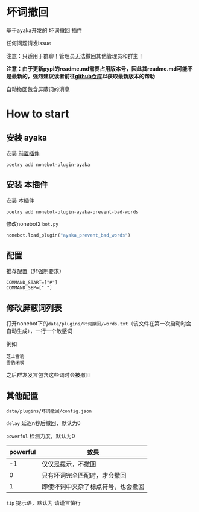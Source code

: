 # 坏词撤回

基于ayaka开发的 坏词撤回 插件

任何问题请发issue

注意：只适用于群聊！管理员无法撤回其他管理员和群主！

<b>注意：由于更新pypi的readme.md需要占用版本号，因此其readme.md可能不是最新的，强烈建议读者前往[github仓库](https://github.com/bridgeL/nonebot-plugin-ayaka-prevent-bad-words)以获取最新版本的帮助</b>

自动撤回包含屏蔽词的消息

# How to start

## 安装 ayaka

安装 [前置插件](https://github.com/bridgeL/nonebot-plugin-ayaka) 

`poetry add nonebot-plugin-ayaka`


## 安装 本插件

安装 本插件

`poetry add nonebot-plugin-ayaka-prevent-bad-words`

修改nonebot2  `bot.py` 

```python
nonebot.load_plugin("ayaka_prevent_bad_words")
```

## 配置

推荐配置（非强制要求）
```
COMMAND_START=["#"]
COMMAND_SEP=[" "]
```


## 修改屏蔽词列表
打开nonebot下的`data/plugins/坏词撤回/words.txt`（该文件在第一次启动时会自动生成），一行一个敏感词

例如
```
芝士雪豹
雪豹闭嘴
```

之后群友发言包含这些词时会被撤回


## 其他配置
`data/plugins/坏词撤回/config.json`

`delay` 延迟n秒后撤回，默认为0

`powerful` 检测力度，默认为0

| powerful | 效果                               |
| -------- | ---------------------------------- |
| -1       | 仅仅是提示，不撤回                 |
| 0        | 只有坏词完全匹配时，才会撤回       |
| 1        | 即使坏词中夹杂了标点符号，也会撤回 |

`tip` 提示语，默认为 请谨言慎行

